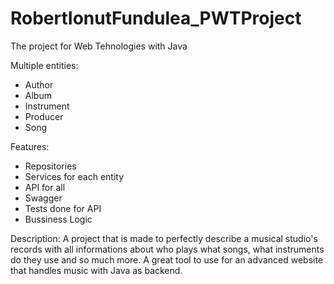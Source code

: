 # RobertIonutFundulea_PWTProject
The project for Web Tehnologies with Java


Multiple entities:
  - Author
  - Album
  - Instrument
  - Producer
  - Song
  
 
 Features:
  - Repositories
  - Services for each entity
  - API for all
  - Swagger
  - Tests done for API 
  - Bussiness Logic
  

Description: A project that is made to perfectly describe a musical studio's records with all informations about who plays what songs, what instruments do they use and so much more.
A great tool to use for an advanced website that handles music with Java as backend.

 
